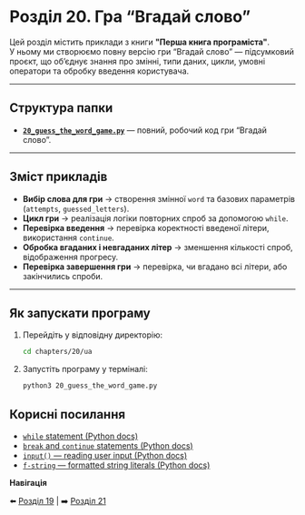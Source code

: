 # Розділ 20. Гра “Вгадай слово”

Цей розділ містить приклади з книги **"Перша книга програміста"**.  
У ньому ми створюємо повну версію гри “Вгадай слово” — підсумковий проєкт, що об’єднує знання про змінні, типи даних, цикли, умовні оператори та обробку введення користувача.

---

## Структура папки

- [**`20_guess_the_word_game.py`**](./20_guess_the_word_game.py) — повний, робочий код гри “Вгадай слово”.  

---

## Зміст прикладів

- **Вибір слова для гри** → створення змінної `word` та базових параметрів (`attempts`, `guessed_letters`).  
- **Цикл гри** → реалізація логіки повторних спроб за допомогою `while`.  
- **Перевірка введення** → перевірка коректності введеної літери, використання `continue`.  
- **Обробка вгаданих і невгаданих літер** → зменшення кількості спроб, відображення прогресу.  
- **Перевірка завершення гри** → перевірка, чи вгадано всі літери, або закінчились спроби.

---

## Як запускати програму

1. Перейдіть у відповідну директорію:
   ```bash
   cd chapters/20/ua
   ```

2. Запустіть програму у терміналі:
    ```bash
    python3 20_guess_the_word_game.py
    ```

## Корисні посилання

- [`while` statement (Python docs)](https://docs.python.org/3/tutorial/controlflow.html#for-statements)
- [`break` and `continue` statements (Python docs)](https://docs.python.org/3/tutorial/controlflow.html#break-and-continue-statements)
- [`input()` — reading user input (Python docs)](https://docs.python.org/3/library/functions.html#input)
- [`f-string` — formatted string literals (Python docs)](https://docs.python.org/3/reference/lexical_analysis.html#f-strings)

**Навігація**

⬅️ [Розділ 19](../../19/ua) | ➡️ [Розділ 21](../../21/ua)
